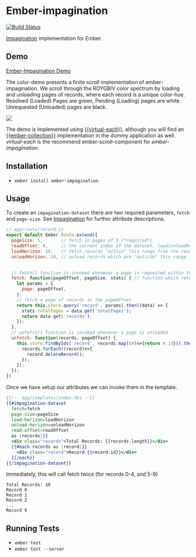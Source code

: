 # Ember-impagination
[![Build Status](https://travis-ci.org/thefrontside/ember-impagination.svg)](https://travis-ci.org/thefrontside/ember-impagination)

[Impagination](https://github.com/flexyford/impagination) implementation for Ember.

## Demo
[Ember-Impagination Demo](http://thefrontside.github.io/ember-impagination/index)

The color-demo presents a finite scroll implementation of ember-impagination. 
We scroll through the ROYGBIV color spectrum by loading and unloading pages of records, where each record is a unique color-hue. Resolved (Loaded) Pages are green, Pending (Loading) pages are white. Unrequested (Unloaded) pages are black.

![](http://g.recordit.co/iltQTaYwSb.gif)

The demo is implemented using [{{virtual-each}}](https://github.com/jasonmit/virtual-each), although you will find an [{{ember-collection}}](https://github.com/emberjs/ember-collection) implementation in the dummy application as well. *virtual-each* is the recommend ember-scroll-component for *ember-impagination*.

## Installation

* `ember install ember-impagination`

## Usage

To create an `impagination-dataset` there are two required parameters, `fetch` and `page-size`. See [Impagination](https://github.com/flexyford/impagination) for further attribute descriptions.

```javascript
// app/route/record.js
export default Ember.Route.extend({
  pageSize: 5,       // fetch in pages of 5 (*required*)
  readOffset: 0,     // the current index of the dataset. load/unloadHorizons extend from this index.
  loadHorizon: 10,   // fetch records "within" this range from the readOffset (default: pageSize)
  unloadHorizon: 10, // unload records which are "outside" this range from the readOffset (default: Infinity)
   

  // fetch() function is invoked whenever a page is requested within the loadHorizon
  fetch: function(pageOffset, pageSize, stats) { // function which returns a "thenable" (*required*)
    let params = {
      page: pageOffset,
    };
    // fetch a page of records at the pageOffset
    return this.store.query('record', params).then((data) => {
      stats.totalPages = data.get('totalPages');
      return data.get('records');
    });
  },
  // unfetch() function is invoked whenever a page is unloaded
  unfetch: function(records, pageOffset) {
    this.store.findByIds('record', records.map((r)=>{return r.id})).then(function (records) {
      records.forEach((record)=>{
        record.deleteRecord();
      });
    });
  });
})
```

Once we have setup our attributes we can invoke them in the template.

```hbs
{{!-- app/templates/index.hbs --}}
{{#impagination-dataset 
  fetch=fetch 
  page-size=pageSize 
  load-horizon=loadHorizon 
  unload-horizon=unloadHorizon 
  read-offset=readOffset 
  as |records|}}
  <div class="records">Total Records: {{records.length}}</div>
  {{#each records as |record|}}
    <div class="record">Record {{record.id}}</div>
  {{/each}}
{{/impagination-dataset}}
```

Immediately, this will call fetch twice (for records 0-4, and 5-9)
```
Total Records: 10
Record 0
Record 1
Record 2
...
Record 9
```

## Running Tests

* `ember test`
* `ember test --server`
